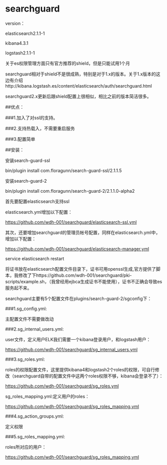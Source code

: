 # searchguard
version：

elasticsearch2.1.1-1

kibana4.3.1

logstash2.1.1-1

关于es权限管理方面只有官方推荐的shield，但是只能试用1个月

searchguard相对于shield不是很成熟，特别是对于1.x的版本。关于1.x版本的这边有介绍http://kibana.logstash.es/content/elasticsearch/auth/searchguard.html

searchguard2.x更新后跟shield配置上很相似，相比之前的版本简洁很多。

##优点：

###1.加入了对ssl的支持。

###2.支持热载入，不需要重启服务

###3.配置简单

##安装：

安装search-guard-ssl

bin/plugin install com.floragunn/search-guard-ssl/2.1.1.5

安装search-guard-2

bin/plugin install com.floragunn/search-guard-2/2.1.1.0-alpha2

首先要配置elasticsearch支持ssl

elasticsearch.yml增加以下配置：

 https://github.com/wdh-001/searchguard/elasticsearch-ssl.yml

其次，还要增加searchguard的管理员帐号配置，同样在elasticsearch.yml中，增加以下配置：

https://github.com/wdh-001/searchguard/elasticsearch-manager.yml

service elasticsearch restart

将证书放在elasticsearch配置文件目录下，证书可用openssl生成,官方提供了脚本，我修改了下https://github.com/wdh-001/searchguard/pki-scripts/example.sh，（我曾经用ejbca生成证书不能使用），证书不正确会导致es服务起不来。

searchguard主要有5个配置文件在plugins/search-guard-2/sgconfig下：

###1.sg_config.yml:

主配置文件不需要做改动

###2.sg_internal_users.yml:

user文件，定义用户ELK我们需要一个kibana登录用户，和logstash用户：

https://github.com/wdh-001/searchguard/sg_internal_users.yml

###3.sg_roles.yml:

roles的权限配置文件，这里提供kibana4和logstash2个roles的权限，可自行修改（searchguard自带的配置文件中这两个roles权限不够，kibana会登录不了）：

https://github.com/wdh-001/searchguard/sg_roles.yml

sg_roles_mapping.yml:定义用户的roles：

https://github.com/wdh-001/searchguard/sg_roles_mapping.yml

###4.sg_action_groups.yml:

定义权限

###5.sg_roles_mapping.yml:

roles所对应的用户：

https://github.com/wdh-001/searchguard/sg_roles_mapping.yml

 





